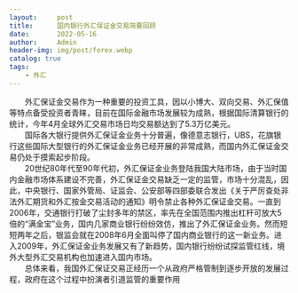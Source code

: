 ```yaml
---
layout:     post
title:      国内银行外汇保证金交易简要回顾
date:       2022-05-16
author:     Admin
header-img: img/post/forex.webp
catalog: true
tags:
    - 外汇
---
```

&emsp;&emsp;外汇保证金交易作为一种重要的投资工具，因以小博大、双向交易、外汇保值等特点备受投资者青睐，目前在国际金融市场发展较为成熟，根据国际清算银行的统计，今年4月全球外汇交易市场日均交易额达到了5.3万亿美元。
<br>
&emsp;&emsp;国际各大银行提供外汇保证金业务十分普遍，像德意志银行，UBS，花旗银行这些国际大型银行的外汇保证金业务已经开展的非常成熟，而国内外汇保证金交易仍处于摸索起步阶段。
<br>
&emsp;&emsp;20世纪80年代至90年代初，外汇保证金业务登陆我国大陆市场，由于当时国内金融市场体系建设不完善，外汇保证金交易缺乏一定的监管，市场十分混乱，因此，中央银行、国家外管局、证监会、公安部等四部委联合发出《关于严厉查处非法外汇期货和外汇按金交易活动的通知》明令禁止各种外汇保证金交易。一直到2006年，交通银行打破了尘封多年的禁区，率先在全国范围内推出杠杆可放大5倍的“满金宝”业务，国内几家商业银行纷纷效仿，推出了外汇保证金业务。然而短短两年之后，银监会就在2008年6月全面叫停了国内商业银行的这一新业务。进入2009年，外汇保证金业务发展又有了新趋势，国内银行纷纷试探监管红线，境外大型外汇交易机构也加速进入国内市场。
<br>
&emsp;&emsp;总体来看，我国外汇保证交易正经历一个从政府严格管制到逐步开放的发展过程，政府在这个过程中扮演者引道监管的重要作用